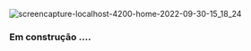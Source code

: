 ![screencapture-localhost-4200-home-2022-09-30-15_18_24](https://user-images.githubusercontent.com/84424883/193332523-d2f222df-474d-471f-8cdc-445447bbd430.png)


### Em construção ....

